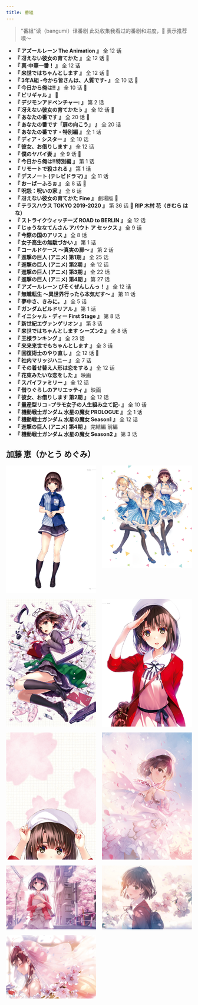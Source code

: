 ```yaml
---
title: 番組
---
```


> "番組"读（bangumi）译番剧
> 此处收集我看过的番剧和进度，:star2: 表示推荐噢～

- **『 アズールレーン The Animation 』** 全 12 话
- **『 冴えない彼女の育てかた 』** 全 12 话 :star2:
- **『 真·中華一番！ 』** 全 12 话
- **『 来世ではちゃんとします 』** 全 12 话 :star2:
- **『 3年A組 -今から皆さんは、人質です- 』** 全 10 话 :star2:
- **『 今日から俺は!! 』** 全 10 话 :star2:
- **『 ビリギャル 』** :star2:
- **『 デジモンアドベンチャー: 』** 第 2 话
- **『 冴えない彼女の育てかた♭ 』** 全 12 话 :star2:
- **『 あなたの番です 』** 全 20 话 :star2:
- **『 あなたの番です「扉の向こう」 』** 全 20 话
- **『 あなたの番です・特別編 』** 全 1 话
- **『 ディア・シスター 』** 全 10 话
- **『 彼女、お借りします 』** 全 12 话
- **『 僕のヤバイ妻 』** 全 9 话 :star2:
- **『 今日から俺は!!特別編 』** 第 1 话
- **『 リモートで殺される 』** 第 1 话
- **『 デスノート (テレビドラマ) 』** 全 11 话
- **『 おーばーふろぉ 』** 全 8 话 :underage:
- **『 呪怨：呪いの家 』** 全 6 话
- **『 冴えない彼女の育てかた Fine 』** 劇場版 :star2:
- **『 テラスハウス TOKYO 2019-2020 』** 第 36 话 :stop_sign: **RIP 木村 花（きむら はな）**
- **『 ストライクウィッチーズ ROAD to BERLIN 』** 全 12 话
- **『 じゅうななてんさん アバウト ア セックス 』** 全 9 话
- **『 今際の国のアリス 』** 全 8 话
- **『 女子高生の無駄づかい 』** 第 1 话
- **『 コールドケース 〜真実の扉〜 』** 第 2 话
- **『 進撃の巨人 (アニメ) 第1期 』** 全 25 话
- **『 進撃の巨人 (アニメ) 第2期 』** 全 12 话
- **『 進撃の巨人 (アニメ) 第3期 』** 全 22 话
- **『 進撃の巨人 (アニメ) 第4期 』** 第 27 话
- **『 アズールレーン びそくぜんしんっ！ 』** 全 12 话
- **『 無職転生 〜異世界行ったら本気だす〜 』** 第 11 话
- **『 夢中さ、きみに。 』** 全 5 话
- **『 ガンダムビルドリアル 』** 第 1 话
- **『 イニシャル・ディー First Stage 』** 第 8 话
- **『 新世紀エヴァンゲリオン 』** 第 3 话
- **『 来世ではちゃんとします シーズン2 』** 全 8 话
- **『 王様ランキング 』** 全 23 话
- **『 来来来世でもちゃんとします 』** 全 3 话
- **『 回復術士のやり直し 』** 全 12 话 :underage:
- **『 社内マリッジハニー 』** 全 7 话
- **『 その着せ替え人形は恋をする 』** 全 12 话
- **『 花束みたいな恋をした 』** 映画
- **『 スパイファミリー 』** 全 12 话
- **『 借りぐらしのアリエッティ 』** 映画
- **『 彼女、お借りします 第2期 』** 全 12 话
- **『 量産型リコ -プラモ女子の人生組み立て記- 』** 全 10 话
- **『 機動戦士ガンダム 水星の魔女 PROLOGUE 』** 全 1 话
- **『 機動戦士ガンダム 水星の魔女 Season1 』** 全 12 话
- **『 進撃の巨人 (アニメ) 第4期 』** 完結編 前編
- **『 機動戦士ガンダム 水星の魔女 Season2 』** 第 3 话

## 加藤 恵（かとう めぐみ）

<div style="display: grid; grid-template-columns: 1fr 1fr; grid-gap: 16px;">
  <img src="/images/yande.re__786798__katou_megumi__lawson__misaki_kurehito__saenai_heroine_no_sodatekata.jpg">
  <img src="/images/yande.re__616815__breast_hold__cleavage__heels__kasumigaoka_utaha__katou_megumi__maid__misaki_kurehito__pantyhose__sawamura_spencer_eriri__skirt_lift__waitress.jpg">
  <img style="display: none;" src="/images/yande.re__809757__animal_ears__breasts__bunny_ears__bunny_girl__katou_megumi__mr_blackcat__nipples__no_bra__nopan__pantyhose__pussy__torn_clothes__uncensored__wardrobe_malfunction.png">
  <img src="/images/yande.re__786751__katou_megumi__misaki_kurehito__possible_duplicate__saenai_heroine_no_sodatekata.jpg">
  <img src="/images/yande.re__961971__dress__katou_megumi__misaki_kurehito__saenai_heroine_no_sodatekata.jpg">
  <img src="/images/yande.re__961974__katou_megumi__misaki_kurehito__saenai_heroine_no_sodatekata.jpg">
  <img src="/images/yande.re__962022__dress__katou_megumi__misaki_kurehito__saenai_heroine_no_sodatekata__skirt_lift__thighhighs.jpg">
  <img src="/images/yande.re__962039__dress__katou_megumi__misaki_kurehito__saenai_heroine_no_sodatekata__sweater.jpg">
  <img src="/images/yande.re__962066__katou_megumi__misaki_kurehito__saenai_heroine_no_sodatekata__sweater.jpg">
  <img src="/images/yande.re__962091__dress__katou_megumi__misaki_kurehito__no_bra__saenai_heroine_no_sodatekata__wedding_dress.jpg">
</div>
